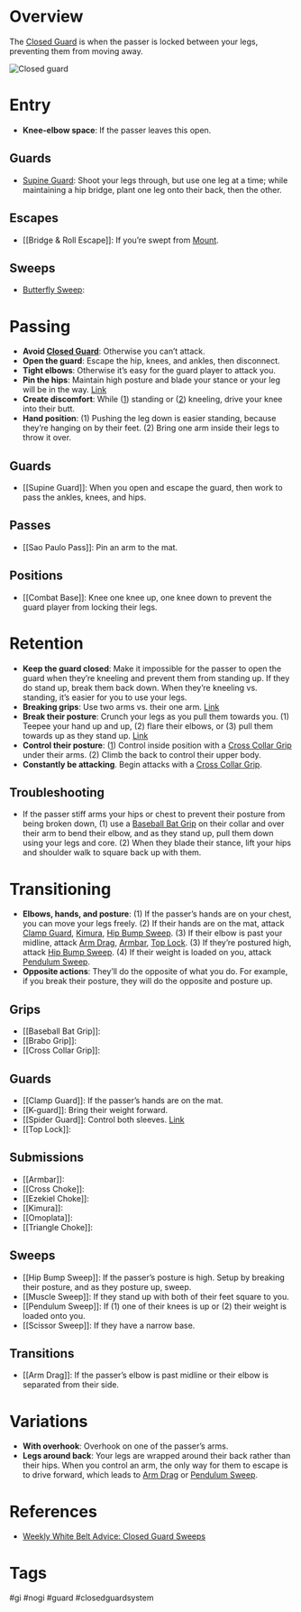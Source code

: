 # Overview
The <u>Closed Guard</u> is when the passer is locked between your legs, preventing them from moving away.

![Closed guard](https://cdn.evolve-mma.com/wp-content/uploads/2021/04/bjj-full-guard.jpg)
# Entry
- **Knee-elbow space**: If the passer leaves this open.
## Guards
- [Supine Guard](obsidian://open?vault=Obsidian-BJJ-Notes&file=Guards%2FSupine%20Guard): Shoot your legs through, but use one leg at a time; while maintaining a hip bridge, plant one leg onto their back, then the other.
## Escapes
- [[Bridge & Roll Escape]]: If you’re swept from [Mount](obsidian://open?vault=Obsidian-BJJ-Notes&file=Positions%2FMount).
## Sweeps
- [Butterfly Sweep](obsidian://open?vault=Obsidian-BJJ-Notes&file=Sweeps%2FButterfly%20Sweep):
# Passing
- **Avoid <u>Closed Guard</u>**: Otherwise you can’t attack.
- **Open the guard**: Escape the hip, knees, and ankles, then disconnect.
- **Tight elbows**: Otherwise it’s easy for the guard player to attack you.
- **Pin the hips**: Maintain high posture and blade your stance or your leg will be in the way. [Link](https://www.youtube.com/watch?v=Yhy-QVscGq8)
- **Create discomfort**: While ([1](https://www.youtube.com/watch?v=FChiT98_Cgg&t=214s)) standing or ([2](https://www.youtube.com/watch?v=Yhy-QVscGq8)) kneeling, drive your knee into their butt.
- **Hand position**: (1) Pushing the leg down is easier standing, because they’re hanging on by their feet. (2) Bring one arm inside their legs to throw it over.
## Guards
- [[Supine Guard]]: When you open and escape the guard, then work to pass the ankles, knees, and hips.
## Passes
- [[Sao Paulo Pass]]: Pin an arm to the mat.
## Positions
- [[Combat Base]]: Knee one knee up, one knee down to prevent the guard player from locking their legs.
# Retention
- **Keep the guard closed**: Make it impossible for the passer to open the guard when they’re kneeling and prevent them from standing up. If they do stand up, break them back down. When they’re kneeling vs. standing, it’s easier for you to use your legs.
- **Breaking grips**: Use two arms vs. their one arm. [Link](https://www.youtube.com/watch?v=kJO4GClV8V8)
- **Break their posture**: Crunch your legs as you pull them towards you. (1) Teepee your hand up and up, (2) flare their elbows, or (3) pull them towards up as they stand up. [Link](https://www.youtube.com/shorts/_oDvBRzOJ5A)
- **Control their posture**: ([1](https://www.youtube.com/shorts/oZ8o_STXl84)) Control inside position with a [Cross Collar Grip](obsidian://open?vault=Obsidian-BJJ-Notes&file=Grips%2FCross%20Collar%20Grip) under their arms. (2) Climb the back to control their upper body.
- **Constantly be attacking**. Begin attacks with a [Cross Collar Grip](obsidian://open?vault=Obsidian-BJJ-Notes&file=Grips%2FCross%20Collar%20Grip).
## Troubleshooting
- If the passer stiff arms your hips or chest to prevent their posture from being broken down, (1) use a [Baseball Bat Grip](obsidian://open?vault=Obsidian-BJJ-Notes&file=Grips%2FBaseball%20Bat%20Grip) on their collar and over their arm to bend their elbow, and as they stand up, pull them down using your legs and core. (2) When they blade their stance, lift your hips and shoulder walk to square back up with them.
# Transitioning
- **Elbows, hands, and posture**: (1) If the passer’s hands are on your chest, you can move your legs freely. (2) If their hands are on the mat, attack [Clamp Guard](obsidian://open?vault=Obsidian-BJJ-Notes&file=Guards%2FClamp%20Guard), [Kimura](obsidian://open?vault=Obsidian-BJJ-Notes&file=Submissions%2FKimura), [Hip Bump Sweep](obsidian://open?vault=Obsidian-BJJ-Notes&file=Sweeps%2FHip%20Bump%20Sweep). (3) If their elbow is past your midline, attack [Arm Drag](obsidian://open?vault=Obsidian-BJJ-Notes&file=Transitions%2FArm%20Drag), [Armbar](obsidian://open?vault=Obsidian-BJJ-Notes&file=Submissions%2FArmbar), [Top Lock](obsidian://open?vault=Obsidian-BJJ-Notes&file=Guards%2FTop%20Lock). (3) If they’re postured high, attack [Hip Bump Sweep](obsidian://open?vault=Obsidian-BJJ-Notes&file=Sweeps%2FHip%20Bump%20Sweep). (4) If their weight is loaded on you, attack [Pendulum Sweep](obsidian://open?vault=Obsidian-BJJ-Notes&file=Sweeps%2FPendulum%20Sweep).
- **Opposite actions**: They’ll do the opposite of what you do. For example, if you break their posture, they will do the opposite and posture up.
## Grips
- [[Baseball Bat Grip]]:
- [[Brabo Grip]]:
- [[Cross Collar Grip]]:
## Guards
- [[Clamp Guard]]: If the passer’s hands are on the mat.
- [[K-guard]]: Bring their weight forward.
- [[Spider Guard]]: Control both sleeves. [Link](https://www.instagram.com/reel/DHHV668BoiL/?utm_source=ig_web_copy_link&igsh=MzRlODBiNWFlZA==)
- [[Top Lock]]:
## Submissions
- [[Armbar]]:
- [[Cross Choke]]:
- [[Ezekiel Choke]]:
- [[Kimura]]:
- [[Omoplata]]:
- [[Triangle Choke]]:
## Sweeps
- [[Hip Bump Sweep]]: If the passer’s posture is high. Setup by breaking their posture, and as they posture up, sweep.
- [[Muscle Sweep]]: If they stand up with both of their feet square to you.
- [[Pendulum Sweep]]: If (1) one of their knees is up or (2) their weight is loaded onto you.
- [[Scissor Sweep]]: If they have a narrow base.
## Transitions
- [[Arm Drag]]: If the passer’s elbow is past midline or their elbow is separated from their side.
# Variations
- **With overhook**: Overhook on one of the passer’s arms.
- **Legs around back**: Your legs are wrapped around their back rather than their hips. When you control an arm, the only way for them to escape is to drive forward, which leads to [Arm Drag](obsidian://open?vault=Obsidian-BJJ-Notes&file=Transitions%2FArm%20Drag) or [Pendulum Sweep](obsidian://open?vault=Obsidian-BJJ-Notes&file=Sweeps%2FPendulum%20Sweep).
# References
- [Weekly White Belt Advice: Closed Guard Sweeps](https://www.bjjee.com/articles/weekly-white-belt-advice-closed-guard-sweeps/)
# Tags
#gi #nogi #guard #closedguardsystem